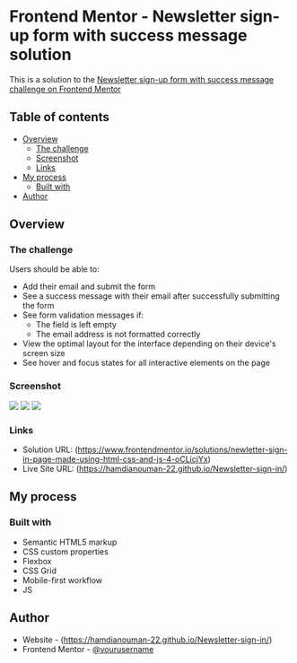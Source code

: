 # Frontend Mentor - Newsletter sign-up form with success message solution

This is a solution to the [Newsletter sign-up form with success message challenge on Frontend Mentor](https://www.frontendmentor.io/solutions/newletter-sign-in-page-made-using-html-css-and-js-4-oCLicjYx) 

## Table of contents

- [Overview](#overview)
  - [The challenge](#the-challenge)
  - [Screenshot](#screenshot)
  - [Links](#links)
- [My process](#my-process)
  - [Built with](#built-with)
- [Author](#author)


## Overview

### The challenge

Users should be able to:

- Add their email and submit the form
- See a success message with their email after successfully submitting the form
- See form validation messages if:
  - The field is left empty
  - The email address is not formatted correctly
- View the optimal layout for the interface depending on their device's screen size
- See hover and focus states for all interactive elements on the page

### Screenshot

![](./assets/images/Screenshot%20(308).png)
![](./assets/images/Screenshot%20(309).png)
![](./assets/images/Screenshot%20(310).png)

### Links

- Solution URL: (https://www.frontendmentor.io/solutions/newletter-sign-in-page-made-using-html-css-and-js-4-oCLicjYx)
- Live Site URL: (https://hamdianouman-22.github.io/Newsletter-sign-in/)

## My process

### Built with

- Semantic HTML5 markup
- CSS custom properties
- Flexbox
- CSS Grid
- Mobile-first workflow
- JS


## Author

- Website - (https://hamdianouman-22.github.io/Newsletter-sign-in/)
- Frontend Mentor - [@yourusername](https://www.frontendmentor.io/profile/yourusername)


